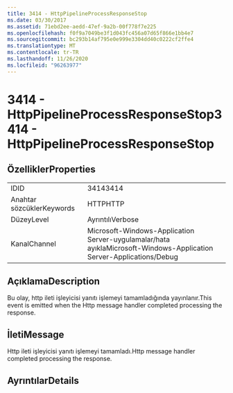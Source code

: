 ```yaml
---
title: 3414 - HttpPipelineProcessResponseStop
ms.date: 03/30/2017
ms.assetid: 71ebd2ee-aedd-47ef-9a2b-00f778f7e225
ms.openlocfilehash: f0f9a7049be3f1d043fc456a07d65f866e1bb4e7
ms.sourcegitcommit: bc293b14af795e0e999e3304dd40c0222cf2ffe4
ms.translationtype: MT
ms.contentlocale: tr-TR
ms.lasthandoff: 11/26/2020
ms.locfileid: "96263977"
---
```

# <a name="3414---httppipelineprocessresponsestop"></a><span data-ttu-id="17e95-102">3414 - HttpPipelineProcessResponseStop</span><span class="sxs-lookup"><span data-stu-id="17e95-102">3414 - HttpPipelineProcessResponseStop</span></span>

## <a name="properties"></a><span data-ttu-id="17e95-103">Özellikler</span><span class="sxs-lookup"><span data-stu-id="17e95-103">Properties</span></span>  
  
|||  
|-|-|  
|<span data-ttu-id="17e95-104">ID</span><span class="sxs-lookup"><span data-stu-id="17e95-104">ID</span></span>|<span data-ttu-id="17e95-105">3414</span><span class="sxs-lookup"><span data-stu-id="17e95-105">3414</span></span>|  
|<span data-ttu-id="17e95-106">Anahtar sözcükler</span><span class="sxs-lookup"><span data-stu-id="17e95-106">Keywords</span></span>|<span data-ttu-id="17e95-107">HTTP</span><span class="sxs-lookup"><span data-stu-id="17e95-107">HTTP</span></span>|  
|<span data-ttu-id="17e95-108">Düzey</span><span class="sxs-lookup"><span data-stu-id="17e95-108">Level</span></span>|<span data-ttu-id="17e95-109">Ayrıntılı</span><span class="sxs-lookup"><span data-stu-id="17e95-109">Verbose</span></span>|  
|<span data-ttu-id="17e95-110">Kanal</span><span class="sxs-lookup"><span data-stu-id="17e95-110">Channel</span></span>|<span data-ttu-id="17e95-111">Microsoft-Windows-Application Server-uygulamalar/hata ayıkla</span><span class="sxs-lookup"><span data-stu-id="17e95-111">Microsoft-Windows-Application Server-Applications/Debug</span></span>|  
  
## <a name="description"></a><span data-ttu-id="17e95-112">Açıklama</span><span class="sxs-lookup"><span data-stu-id="17e95-112">Description</span></span>  

 <span data-ttu-id="17e95-113">Bu olay, http ileti işleyicisi yanıtı işlemeyi tamamladığında yayınlanır.</span><span class="sxs-lookup"><span data-stu-id="17e95-113">This event is emitted when the Http message handler completed processing the response.</span></span>  
  
## <a name="message"></a><span data-ttu-id="17e95-114">İleti</span><span class="sxs-lookup"><span data-stu-id="17e95-114">Message</span></span>  

 <span data-ttu-id="17e95-115">Http ileti işleyicisi yanıtı işlemeyi tamamladı.</span><span class="sxs-lookup"><span data-stu-id="17e95-115">Http message handler completed processing the response.</span></span>  
  
## <a name="details"></a><span data-ttu-id="17e95-116">Ayrıntılar</span><span class="sxs-lookup"><span data-stu-id="17e95-116">Details</span></span>
